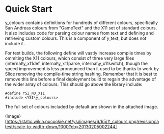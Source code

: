 # Quick Start
y_colours contains definitions for hundreds of different colours, specifically San Andreas colours from "GameText" and the X11 set of standard colours. It also includes code for parsing colour names from text and defining and retrieving custom colours. This is a component of y_text, but does not include it.

For test builds, the following define will vastly increase compile times by ommiting the X11 colours, which consist of three very large files (internal\y_x11def, internal\y_x11parse, internal\y_x11switch), though the speed improvement is less pronounced than it used to be thanks to work by Slice removing the compile-time string hashing. Remember that it is best to remove this line before a final deployment build to regain the advantage of the wider array of colours. This should go above the library include:
```pawn
#define YSI_NO_X11
#include <YSI\y_colours>
```
The full set of colours included by default are shown in the attached image.

(Image)[https://static.wikia.nocookie.net/ysi/images/6/65/Y_colours.png/revision/latest/scale-to-width-down/1000?cb=20130205002244]
